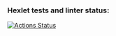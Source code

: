 ### Hexlet tests and linter status:
[![Actions Status](https://github.com/GregTMJ/python-project-49/workflows/hexlet-check/badge.svg)](https://github.com/GregTMJ/python-project-49/actions)